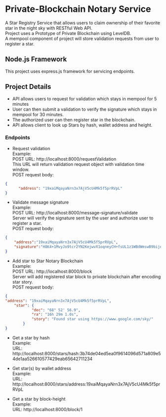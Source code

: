 # Private-Blockchain Notary Service

A Star Registry Service that allows users to claim ownership of their favorite star in the night sky with RESTful Web API.  
Project uses a Prototype of Private Blockchain using LevelDB.  
A mempool component of project will store validation requests from user to register a star.

## Node.js Framework

This project uses express.js framework for servicing endpoints.

## Project Details

- API allows users to request for validation which stays in mempool for 5 minutes
- User can then submit a validation to verify the signature which stays in mempool for 30 minutes.
- The authorized user can then register star in the blockchain.
- API allows client to look up Stars by hash, wallet address and height.

### Endpoints

- Request validation  
Example:  
POST URL: http://localhost:8000/requestValidation  
This URL will return validation request object with validation time window.  
POST request body:
```json
{
      "address": "19xaiMqayaNrn3x7AjV5cU4Mk5f5prRVpL"
}
```

- Validate message signature  
Example:  
POST URL: http://localhost:8000/message-signature/validate  
Server will verify the signature sent by the user and authorize user to register a star.  
POST request body:
```json
{
	"address":"19xaiMqayaNrn3x7AjV5cU4Mk5f5prRVpL",
	"signature":"H8K4+1MvyJo9tcr2YN2KejwvX1oqneyCH+fsUL1z1WBdWmswB9bijeFfOfMqK68kQ5RO6ZxhomoXQG3fkLaBl+Q="
}
```

- Add star to Star Notary Blockchain  
Example:  
POST URL: http://localhost:8000/block  
Server will add registered star block to private blockchain after encoding star story.  
POST request body:
```json
{
"address": "19xaiMqayaNrn3x7AjV5cU4Mk5f5prRVpL",
    "star": {
            "dec": "68° 52' 56.9",
            "ra": "16h 29m 1.0s",
            "story": "Found star using https://www.google.com/sky/"
        }
}
```

- Get a star by hash  
Example:  
URL: http://localhost:8000/stars/hash:3b74de04ed5ea0f9614096d571a809e54de1aa526610577429eab65642711234

- Get star(s) by wallet address  
Example:  
URL: http://localhost:8000/stars/address:19xaiMqayaNrn3x7AjV5cU4Mk5f5prRVpL

- Get a star by block-height  
Example:  
URL: http://localhost:8000/block/1
